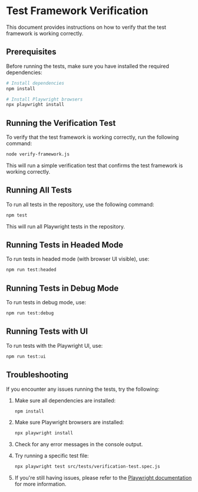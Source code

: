 # Test Framework Verification

This document provides instructions on how to verify that the test framework is working correctly.

## Prerequisites

Before running the tests, make sure you have installed the required dependencies:

```bash
# Install dependencies
npm install

# Install Playwright browsers
npx playwright install
```

## Running the Verification Test

To verify that the test framework is working correctly, run the following command:

```bash
node verify-framework.js
```

This will run a simple verification test that confirms the test framework is working correctly.

## Running All Tests

To run all tests in the repository, use the following command:

```bash
npm test
```

This will run all Playwright tests in the repository.

## Running Tests in Headed Mode

To run tests in headed mode (with browser UI visible), use:

```bash
npm run test:headed
```

## Running Tests in Debug Mode

To run tests in debug mode, use:

```bash
npm run test:debug
```

## Running Tests with UI

To run tests with the Playwright UI, use:

```bash
npm run test:ui
```

## Troubleshooting

If you encounter any issues running the tests, try the following:

1. Make sure all dependencies are installed:
   ```bash
   npm install
   ```

2. Make sure Playwright browsers are installed:
   ```bash
   npx playwright install
   ```

3. Check for any error messages in the console output.

4. Try running a specific test file:
   ```bash
   npx playwright test src/tests/verification-test.spec.js
   ```

5. If you're still having issues, please refer to the [Playwright documentation](https://playwright.dev/docs/intro) for more information.